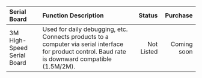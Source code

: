 


| Serial Board | Function Description | Status | Purchase |
|:------------ | :------------------- | -----: | -------: |
| 3M High-Speed Serial Board | Used for daily debugging, etc. Connects products to a computer via serial interface for product control. Baud rate is downward compatible (1.5M/2M). | Not Listed | Coming soon |

